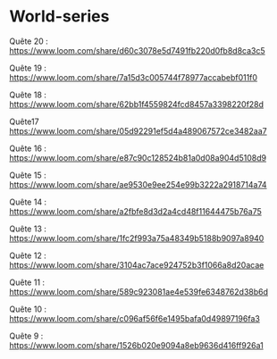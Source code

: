 # World-series

Quête 20 :
https://www.loom.com/share/d60c3078e5d7491fb220d0fb8d8ca3c5

Quête 19 :
https://www.loom.com/share/7a15d3c005744f78977accabebf011f0

Quête 18 :
https://www.loom.com/share/62bb1f4559824fcd8457a3398220f28d

Quête17
https://www.loom.com/share/05d92291ef5d4a489067572ce3482aa7

Quête 16 :
https://www.loom.com/share/e87c90c128524b81a0d08a904d5108d9

Quête 15 : 
https://www.loom.com/share/ae9530e9ee254e99b3222a2918714a74

Quête 14 :
https://www.loom.com/share/a2fbfe8d3d2a4cd48f11644475b76a75

Quête 13 :
https://www.loom.com/share/1fc2f993a75a48349b5188b9097a8940

Quête 12 :
https://www.loom.com/share/3104ac7ace924752b3f1066a8d20acae

Quête 11 :
https://www.loom.com/share/589c923081ae4e539fe6348762d38b6d


Quête 10 :
https://www.loom.com/share/c096af56f6e1495bafa0d49897196fa3

Quête 9 :
https://www.loom.com/share/1526b020e9094a8eb9636d416ff926a1
